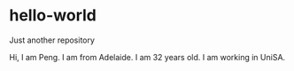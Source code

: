# hello-world
Just another repository

Hi, I am Peng. I am from Adelaide. I am 32 years old. I am working in UniSA. 


